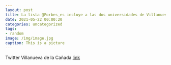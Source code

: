 ```yaml
---
layout: post
title: La lista @Forbes_es incluye a las dos universidades de VillanuevaDeLaCañada entre las 20 mejores de España. ¡Enhorabuena @uaxun...
date: 2021-05-22 00:00:20
categories: uncategorized
tags:
- random
image: /img/image.jpg
caption: This is a picture
---
```

Twitter Villanueva de la Cañada [link](https://twitter.com/AytoVDLCanada/status/1395700910131712001)
